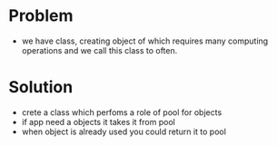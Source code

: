 
# Problem

- we have class, creating object of which requires many computing operations and we call this class to often.

# Solution

- crete a class which perfoms a role of pool for objects
- if app need a objects it takes it from pool
- when object is already used you could return it to pool
